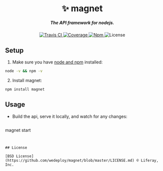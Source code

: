 <h1 align="center">✨ magnet</h1>

<h5 align="center">The API framework for nodejs.</h5>

<div align="center">
  <a href="http://travis-ci.com/wedeploy/magnet">
    <img src="https://travis-ci.com/wedeploy/magnet.svg?token=a51FNuiJPYZtHhup9q1V&branch=master" alt="Travis CI" />
  </a>

  <a href="https://codecov.io/gh/wedeploy/magnet">
    <img src="https://codecov.io/gh/wedeploy/magnet/branch/master/graph/badge.svg" alt="Coverage" />
  </a>

  <a href="https://www.npmjs.com/package/magnet">
    <img src="https://img.shields.io/npm/v/magnet.svg" alt="Npm" />
  </a>

  <img src="https://img.shields.io/npm/l/magnet.svg" alt="License">
</div>


## Setup

1. Make sure you have [node and npm](https://nodejs.org/en/download/) installed:

  ```sh
node -v && npm -v
  ```

2. Install magnet:

  ```sh
npm install magnet
  ```

## Usage

* Build the api, serve it locally, and watch for any changes:

  ```
magnet start
  ```


## License

[BSD License](https://github.com/wedeploy/magnet/blob/master/LICENSE.md) © Liferay, Inc.

